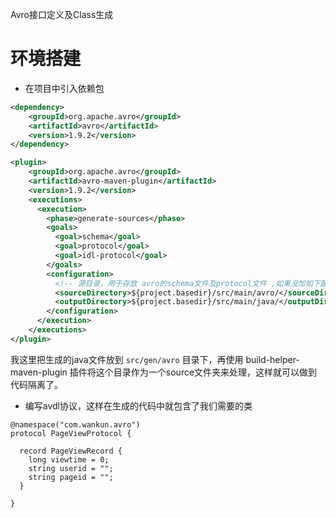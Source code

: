 Avro接口定义及Class生成

# 环境搭建

* 在项目中引入依赖包
```xml
<dependency>
    <groupId>org.apache.avro</groupId>
    <artifactId>avro</artifactId>
    <version>1.9.2</version>
</dependency>
```

```xml
<plugin>
    <groupId>org.apache.avro</groupId>
    <artifactId>avro-maven-plugin</artifactId>
    <version>1.9.2</version>
    <executions>
      <execution>
        <phase>generate-sources</phase>
        <goals>
          <goal>schema</goal>
          <goal>protocol</goal>
          <goal>idl-protocol</goal>
        </goals>
        <configuration>
          <!-- 源目录，用于存放 avro的schema文件及protocol文件 ,如果没加如下配置，那么默认从/src/main/avro下面找avsc文件，生成的java文件放到target/generated-sources/avro下面-->
          <sourceDirectory>${project.basedir}/src/main/avro/</sourceDirectory>
          <outputDirectory>${project.basedir}/src/main/java/</outputDirectory>
        </configuration>
      </execution>
    </executions>
</plugin>
```

我这里把生成的java文件放到 `src/gen/avro` 目录下，再使用 build-helper-maven-plugin 插件将这个目录作为一个source文件夹来处理，这样就可以做到代码隔离了。

* 编写avdl协议，这样在生成的代码中就包含了我们需要的类
```avroidl
@namespace("com.wankun.avro")
protocol PageViewProtocol {

  record PageViewRecord {
    long viewtime = 0;
    string userid = "";
    string pageid = "";
  }

}
```
